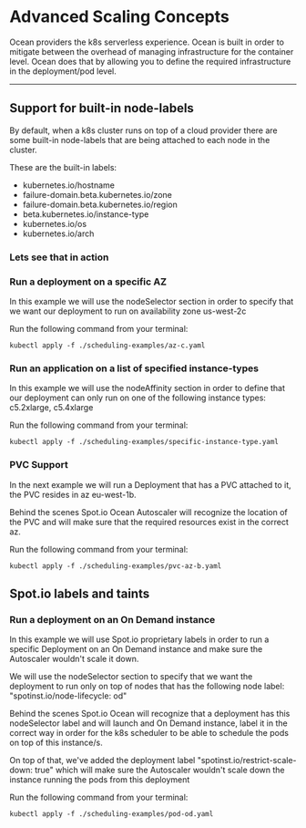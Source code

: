 # Advanced Scaling Concepts

Ocean providers the k8s serverless experience.
Ocean is built in order to mitigate between the overhead of managing infrastructure for the container level. Ocean does that by allowing you to define the required infrastructure in the deployment/pod level.

---

## Support for built-in node-labels

By default, when a k8s cluster runs on top of a cloud provider there are some built-in node-labels that are being attached to each node in the cluster.

These are the built-in labels:
* kubernetes.io/hostname
* failure-domain.beta.kubernetes.io/zone
* failure-domain.beta.kubernetes.io/region
* beta.kubernetes.io/instance-type
* kubernetes.io/os
* kubernetes.io/arch

### Lets see that in action

### Run a deployment on a specific AZ
In this example we will use the nodeSelector section in order to specify that we want our deployment to run on availability zone us-west-2c

Run the following command from your terminal:
```
kubectl apply -f ./scheduling-examples/az-c.yaml
```

### Run an application on a list of specified instance-types
In this example we will use the nodeAffinity section in order to define that our deployment can only run on one of the following instance types: c5.2xlarge, c5.4xlarge

Run the following command from your terminal:
```
kubectl apply -f ./scheduling-examples/specific-instance-type.yaml
```

### PVC Support
In the next example we will run a Deployment that has a PVC attached to it, the PVC resides in az eu-west-1b.

Behind the scenes Spot.io Ocean Autoscaler will recognize the location of the PVC and will make sure that the required resources exist in the correct az.

Run the following command from your terminal:
```
kubectl apply -f ./scheduling-examples/pvc-az-b.yaml
```

## Spot.io labels and taints 
### Run a deployment on an On Demand instance
In this example we will use Spot.io proprietary labels in order to run a specific Deployment on an On Demand instance and make sure the Autoscaler wouldn't scale it down.

We will use the nodeSelector section to specify that we want the deployment to run only on top of nodes that has the following node label: "spotinst.io/node-lifecycle: od"

Behind the scenes Spot.io Ocean will recognize that a deployment has this nodeSelector label and will launch and On Demand instance, label it in the correct way in order for the k8s scheduler to be able to schedule the pods on top of this instance/s.

On top of that, we've added the deployment label "spotinst.io/restrict-scale-down: true" which will make sure the Autoscaler wouldn't scale down the instance running the pods from this deployment

Run the following command from your terminal:
```
kubectl apply -f ./scheduling-examples/pod-od.yaml
```